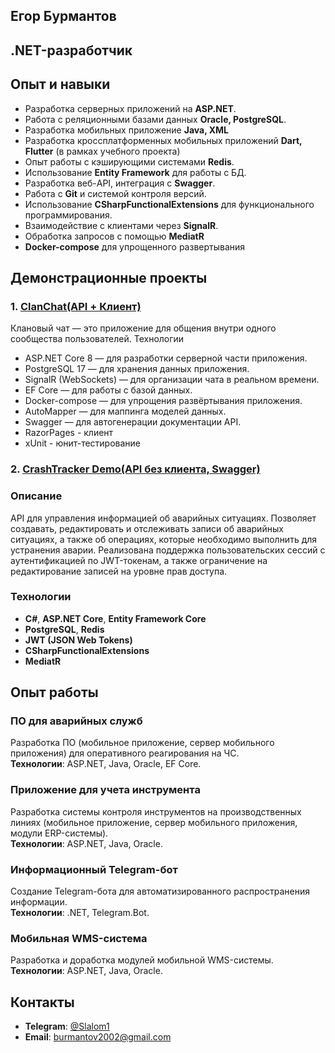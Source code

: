 ## Егор Бурмантов
## .NET-разработчик

## Опыт и навыки

- Разработка серверных приложений на **ASP.NET**.  
- Работа с реляционными базами данных **Oracle, PostgreSQL**.
- Разработка мобильных приложение **Java, XML**
- Разработка кроссплатформенных мобильных приложений **Dart, Flutter** (в рамках учебного проекта)
- Опыт работы с кэширующими системами **Redis**.  
- Использование **Entity Framework** для работы с БД.  
- Разработка веб-API, интеграция с **Swagger**.  
- Работа с **Git** и системой контроля версий.  
- Использование **CSharpFunctionalExtensions** для функционального программирования.  
- Взаимодействие с клиентами через **SignalR**.
- Обработка запросов с помощью **MediatR**
- **Docker-compose** для упрощенного развертывания

## Демонстрационные проекты 
### 1.  [ClanChat(API + Клиент)](https://github.com/BurmantovEgor/ClanChat)
Клановый чат — это приложение для общения внутри одного сообщества пользователей.
Технологии
- ASP.NET Core 8 — для разработки серверной части приложения.
- PostgreSQL 17 — для хранения данных приложения.
- SignalR (WebSockets) — для организации чата в реальном времени.
- EF Core — для работы с базой данных.
- Docker-compose — для упрощения развёртывания приложения.
- AutoMapper — для маппинга моделей данных.
- Swagger — для автогенерации документации API.
- RazorPages - клиент
- xUnit - юнит-тестирование

### 2. [CrashTracker Demo(API без клиента, Swagger)](https://github.com/BurmantovEgor/CrashTracker-)
### Описание  
API для управления информацией об аварийных ситуациях. Позволяет создавать, редактировать и отслеживать записи об аварийных ситуациях, а также об операциях, которые необходимо выполнить для устранения аварии. Реализована поддержка пользовательских сессий с аутентификацией по JWT-токенам, а также ограничение на редактирование записей на уровне прав доступа.   
### Технологии  
- **C#**, **ASP.NET Core**, **Entity Framework Core**  
- **PostgreSQL**, **Redis**  
- **JWT (JSON Web Tokens)**  
- **CSharpFunctionalExtensions**
- **MediatR**


## Опыт работы  

### ПО для аварийных служб  
Разработка ПО (мобильное приложение, сервер мобильного приложения) для оперативного реагирования на ЧС.  
**Технологии**: ASP.NET, Java, Oracle, EF Core.  

### Приложение для учета инструмента  
Разработка системы контроля инструментов на производственных линиях (мобильное приложение, сервер мобильного приложения, модули ERP-системы).  
**Технологии**: ASP.NET, Java, Oracle.  

### Информационный Telegram-бот  
Создание Telegram-бота для автоматизированного распространения информации.  
**Технологии**: .NET, Telegram.Bot.  

### Мобильная WMS-система  
Разработка и доработка модулей мобильной WMS-системы.  
**Технологии**: ASP.NET, Java, Oracle.  

## Контакты  

- **Telegram**: [@Slalom1](https://t.me/Slalom1)  
- **Email**: [burmantov2002@gmail.com](mailto:burmantov2002@gmail.com)  
